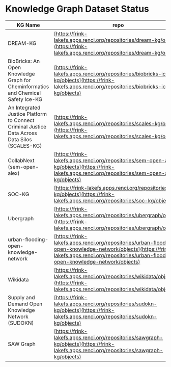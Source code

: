 # Knowledge Graph Dataset Status

| KG Name                                          | repo                                                                                                                                                                                             | Format |
|--------------------------------------------------|--------------------------------------------------------------------------------------------------------------------------------------------------------------------------------------------------|--------|
| DREAM-KG                                         | [https://frink-lakefs.apps.renci.org/repositories/dream-kg/objects](https://frink-lakefs.apps.renci.org/repositories/dream-kg/objects)                                                           | ttl    |
| BioBricks: An Open Knowledge Graph for Cheminformatics and Chemical Safety Ice-KG                                 | [https://frink-lakefs.apps.renci.org/repositories/biobricks-ice-kg/objects](https://frink-lakefs.apps.renci.org/repositories/biobricks-ice-kg/objects)                                           | N/A    |
| An Integrated Justice Platform to Connect Criminal Justice Data Across Data Silos (SCALES-KG)                                        | [https://frink-lakefs.apps.renci.org/repositories/scales-kg/objects](https://frink-lakefs.apps.renci.org/repositories/scales-kg/objects)                                                         | ttl    |
| CollabNext (sem-open-alex)                                    | [https://frink-lakefs.apps.renci.org/repositories/sem-open-alex-kg/objects](https://frink-lakefs.apps.renci.org/repositories/sem-open-alex-kg/objects)                                           | trig   |
| SOC-KG                                           | [https://frink-lakefs.apps.renci.org/repositories/soc-kg/objects](https://frink-lakefs.apps.renci.org/repositories/soc-kg/objects)                                                               | ttl   |
| Ubergraph                                        | [https://frink-lakefs.apps.renci.org/repositories/ubergraph/objects](https://frink-lakefs.apps.renci.org/repositories/ubergraph/objects)                                                         | hdt    |
| urban-flooding-open-knowledge-network            | [https://frink-lakefs.apps.renci.org/repositories/urban-flooding-open-knowledge-network/objects](https://frink-lakefs.apps.renci.org/repositories/urban-flooding-open-knowledge-network/objects) | nq     |
| Wikidata                                         | [https://frink-lakefs.apps.renci.org/repositories/wikidata/objects](https://frink-lakefs.apps.renci.org/repositories/wikidata/objects)                                                           | hdt    |
| Supply and Demand Open Knowledge Network (SUDOKN)                                        | [https://frink-lakefs.apps.renci.org/repositories/sudokn-kg/objects](https://frink-lakefs.apps.renci.org/repositories/sudokn-kg/objects)                                                           | ttl    |
| SAW Graph                                       | [https://frink-lakefs.apps.renci.org/repositories/sawgraph-kg/objects](https://frink-lakefs.apps.renci.org/repositories/sawgraph-kg/objects)                                                           | ttl    |
